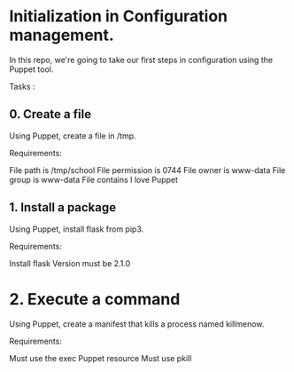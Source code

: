 # Initialization in Configuration management.

In this repo, we're going to take our first steps in configuration using the Puppet tool.

Tasks :

## 0. Create a file
Using Puppet, create a file in /tmp.

Requirements:

File path is /tmp/school
File permission is 0744
File owner is www-data
File group is www-data
File contains I love Puppet

## 1. Install a package
Using Puppet, install flask from pip3.

Requirements:

Install flask
Version must be 2.1.0

# 2. Execute a command
Using Puppet, create a manifest that kills a process named killmenow.

Requirements:

Must use the exec Puppet resource
Must use pkill
